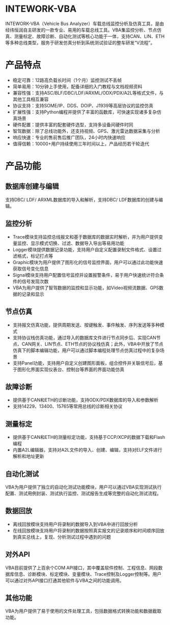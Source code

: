 # INTEWORK-VBA

INTEWORK-VBA（Vehicle Bus Analyzer）车载总线监控分析及仿真工具，是由经纬恒润自主研发的一款专业、易用的车载总线工具。VBA集监控分析、节点仿真、测量标定、故障诊断、自动化测试等核心功能于一体，支持CAN、LIN、ETH等多种总线类型，服务于研发仿真分析到系统测试验证的整车研发“V流程”。

# 产品特点

- 稳定可靠：12路高负载长时间（1个月）监控测试不丢帧
- 简单易用：10分钟上手使用，配备详细的入门教程与文档视频资料
- 兼容性强：支持ASC/BLF/DBC/LDF/ARXML/ODX/PDX/A2L等格式文件，与其他工具相互兼容
- 协议支持：支持SOME/IP、DDS、DOIP、J1939等高层协议的监控仿真
- 扩展性强：支持Python编程并提供了丰富的函数库，可快速实现诸多复杂仿真场景
- 硬件配置：提供丰富的配套硬件选型，支持多设备间硬件时同
- 智驾数据：除了总线功能外，还支持视频、GPS、激光雷达数据采集与分析
- 响应快速：专业的售前售后推广团队，24小时内快速响应
- 值得信赖：10000+用户持续使用三年时间以上，产品经历若干轮迭代
 
# 产品功能

## 数据库创建与编辑
支持DBC/ LDF/ ARXML数据库的导入和解析，支持DBC/ LDF数据库的创建与编辑。
## 监控分析
- Trace模块支持监控总线报文和基于数据库的数据实时解析，并为用户提供变量监控、显示模式切换、过滤、数据导入导出等易用功能
- Logger模块提供数据记录功能，支持用户自定义配置录制文件格式、设置过滤格式，标记打点等
- Graphic模块为用户提供了图形化的信号监控界面，用户可以通过此功能快速获取信号变化信息
- Signal模块支持用户配置信号监控并设置报警条件，易于用户快速统计符合条件的信号发现次数
- VBA为用户提供了智驾数据的监控和显示功能，如Video视频流数据、GPS数据的记录和显示
## 节点仿真
- 支持报文仿真功能，提供周期发送、按键触发、事件触发、序列发送等多种模式
- 支持协议栈仿真功能，通过导入的数据库文件进行节点同步后、实现CAN节点、CAN网关、LIN节点、ETH节点的协议栈仿真；此外，VBA中开放了节点仿真下的脚本编辑功能，用户可以通过脚本编程处理节点仿真过程中的复杂场景
- 支持Panel功能，支持用户自定义创建图形面板，组合控件并关联信号后，基于图形化界面实现仪表台、控制台等界面的界面功能仿真
## 故障诊断
- 提供基于CAN和ETH的诊断功能，支持ODX/PDX数据库的导入和参数解析
- 支持14229、13400、15765等常用总线的诊断相关协议
## 测量标定
- 提供基于CAN和ETH的测量标定功能，支持基于CCP/XCP的数据下载和Flash编程
- 内置A2L编辑器，支持对A2L文件的导入、创建、编辑，支持对ELF文件进行解析和地址更新
## 自动化测试
VBA为用户提供了独立的自动化测试功能模块，用户可以通过VBA实现测试执行配置、测试用例封装、测试执行监控、测试报告生成等完整的自动化测试流程。

## 数据回放
- 离线回放模块支持用户将录制的数据导入到VBA中进行回放分析
- 在线回放模块支持用户将录制的数据按照真实报文的记录顺序和时间顺序回放到真实总线上，复现、分析测试过程中遇到的问题
## 对外API
VBA目前提供了上百余个COM API接口，其中覆盖软件控制、工程信息、网段数据库信息、诊断模块、标定模块、变量模块、Trace控制及Logger控制等。用户可以通过对外API接口打通其他软件与VBA之间的功能调用。
## 其他功能
VBA为用户提供了易于使用的文件处理工具，包括数据格式转换功能和数据截取功能。
